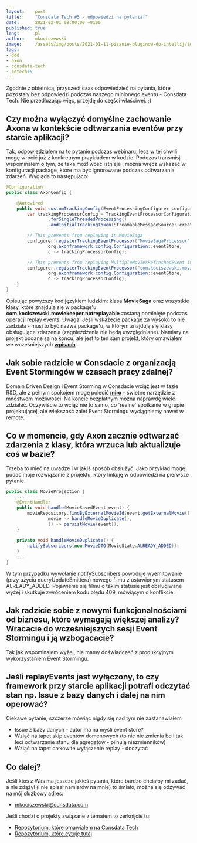 ```yaml
---
layout:    post
title:     "Consdata Tech #5 - odpowiedzi na pytania!"
date:      2021-02-01 08:00:00 +0100
published: true
lang:      pl
author:    mkociszewski
image:     /assets/img/posts/2021-01-11-pisanie-pluginow-do-intellij/top.jpg
tags:
- ddd
- axon
- consdata-tech
- cdtech#5
---
```


Zgodnie z obietnicą, przyszedł czas odpowiedzieć na pytania, które pozostały bez odpowiedzi podczas naszego minionego eventu - Consdata Tech.
Nie przedłużając więc, przejdę do części właściwej. ;)

## Czy można wyłączyć domyślne zachowanie Axona w kontekście odtwarzania eventów przy starcie aplikacji?
Tak, odpowiedziałem na to pytanie podczas webinaru, lecz w tej chwili mogę wrócić już z konkretnym przykładem w kodzie.
Podczas transmisji wspominałem o tym, że taka możliwość istnieje i można wręcz wskazać w konfiguracji package, które ma być ignorowane podczas odtwarzania zdarzeń.
Wygląda to następująco:
```java
@Configuration
public class AxonConfig {

    @Autowired
    public void customTrackingConfig(EventProcessingConfigurer configurer) {
        var trackingProcessorConfig = TrackingEventProcessorConfiguration
                .forSingleThreadedProcessing()
                .andInitialTrackingToken(StreamableMessageSource::createHeadToken);

        // This prevents from replaying in MovieSaga
        configurer.registerTrackingEventProcessor("MovieSagaProcessor",
                org.axonframework.config.Configuration::eventStore,
                c -> trackingProcessorConfig);

        // This prevents from replaying MultipleMoviesRefreshedEvent in RefreshEventHandler
        configurer.registerTrackingEventProcessor("com.kociszewski.moviekeeper.notreplayable",
                org.axonframework.config.Configuration::eventStore,
                c -> trackingProcessorConfig);
    }
}
```
Opisując powyższy kod językiem ludzkim: klasa **MovieSaga** oraz wszystkie klasy, które znajdują się w package'u **com.kociszewski.moviekeeper.notreplayable** zostaną pominięte podczas operacji replay events.
Uwaga! Jeśli wskażecie package za wysoko to nie zadziała - musi to być nazwa package'u, w którym znajdują się klasy obsługujące zdarzenia (zagnieżdżenia nie będą uwzględniane).
Namiary na projekt podane są na końcu, ale jest to ten sam projekt, który omawiałem we wcześniejszych [**wpisach**](https://blog.consdata.tech/authors/mkociszewski.html).

## Jak sobie radzicie w Consdacie z organizacją Event Stormingów w czasach pracy zdalnej?
Domain Driven Design i Event Storming w Consdacie wciąż jest w fazie R&D, ale z pełnym spokojem mogę polecić [**miro**](https://miro.com) - świetne narzędzie z mnóstwem możliwości.
Na koncie bezpłatnym można naprawdę wiele zdziałać. 
Oczywiście to wciąż nie to samo, co 'realne' spotkanie w grupie projektującej, ale większość zalet Event Stormingu wyciągniemy nawet w remote. 

## Co w momencie, gdy Axon zacznie odtwarzać zdarzenia z klasy, która wrzuca lub aktualizuje coś w bazie?
Trzeba to mieć na uwadze i w jakiś sposób obsłużyć. Jako przykład mogę podać moje rozwiązanie z projektu, który linkuję w odpowiedzi na pierwsze pytanie.
```java
public class MovieProjection {
    ...
    @EventHandler
    public void handle(MovieSavedEvent event) {
        movieRepository.findByExternalMovieId(event.getExternalMovie().getExternalMovieId()).ifPresentOrElse(
                movie -> handleMovieDuplicate(),
                () -> persistMovie(event));
    }
    
    private void handleMovieDuplicate() {
        notifySubscribers(new MovieDTO(MovieState.ALREADY_ADDED));
    }
    ...
}
```
W tym przypadku wywołanie notifySubscribers powoduje wyemitowanie (przy użyciu queryUpdateEmittera) nowego filmu z ustawionym statusem ALREADY_ADDED.
Pojawienie się filmu o takim statusie jest obsługiwane wyżej i skutkuje zwróceniem kodu błędu 409, mówiącym o konflikcie.

## Jak radzicie sobie z nowymi funkcjonalnościami od biznesu, które wymagają większej analizy? Wracacie do wcześniejszych sesji Event Stormingu i ją wzbogacacie?
Tak jak wspominałem wyżej, nie mamy doświadczeń z produkcyjnym wykorzystaniem Event Stormingu.

## Jeśli replayEvents jest wyłączony, to czy framework przy starcie aplikacji potrafi odczytać stan np. Issue z bazy danych i dalej na nim operować?
Ciekawe pytanie, szczerze mówiąc nigdy się nad tym nie zastanawiałem
- Issue z bazy danych - autor ma na myśli event store?
- Wziąć na tapet skip eventów domenowych (to nic nie zmienia bo i tak leci odtwarzanie stanu dla agregatów - pilnują niezmienników)
- Wziąć na tapet całkowite wyłączenie replay - doczytać

## Co dalej?
Jeśli ktoś z Was ma jeszcze jakieś pytania, które bardzo chciałby mi zadać, a nie zdążył (i nie spisał namiarów na mnie) to śmiało, można się odzywać na mój służbowy adres: 
  - mkociszewski@consdata.com

Jeśli chodzi o projekty związane z tematem to zerknijcie tu:
  - [Repozytorium, które omawiałem na Consdata Tech](https://github.com/matty-matt/ddd-helpdesk)
  - [Repozytorium, które cytuję tutaj](https://github.com/matty-matt/movie-keeper-core)
